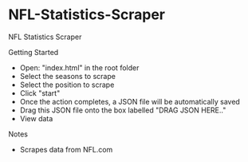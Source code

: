 NFL-Statistics-Scraper
===================

NFL Statistics Scraper

Getting Started

- Open: "index.html" in the root folder
- Select the seasons to scrape
- Select the position to scrape
- Click "start"
- Once the action completes, a JSON file will be automatically saved
- Drag this JSON file onto the box labelled "DRAG JSON HERE.."
- View data

Notes

- Scrapes data from NFL.com


